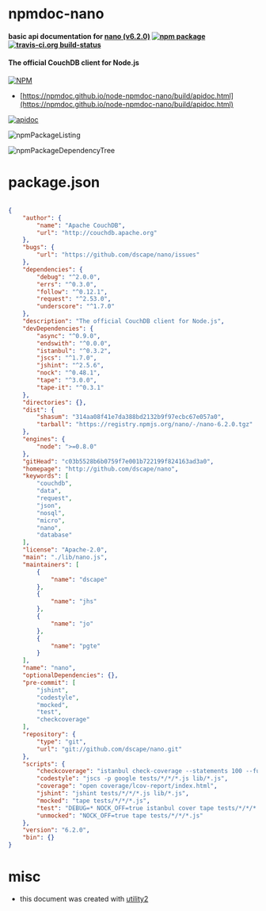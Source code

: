 # npmdoc-nano

#### basic api documentation for  [nano (v6.2.0)](http://github.com/dscape/nano)  [![npm package](https://img.shields.io/npm/v/npmdoc-nano.svg?style=flat-square)](https://www.npmjs.org/package/npmdoc-nano) [![travis-ci.org build-status](https://api.travis-ci.org/npmdoc/node-npmdoc-nano.svg)](https://travis-ci.org/npmdoc/node-npmdoc-nano)

#### The official CouchDB client for Node.js

[![NPM](https://nodei.co/npm/nano.png?downloads=true&downloadRank=true&stars=true)](https://www.npmjs.com/package/nano)

- [https://npmdoc.github.io/node-npmdoc-nano/build/apidoc.html](https://npmdoc.github.io/node-npmdoc-nano/build/apidoc.html)

[![apidoc](https://npmdoc.github.io/node-npmdoc-nano/build/screenCapture.buildCi.browser.%252Ftmp%252Fbuild%252Fapidoc.html.png)](https://npmdoc.github.io/node-npmdoc-nano/build/apidoc.html)

![npmPackageListing](https://npmdoc.github.io/node-npmdoc-nano/build/screenCapture.npmPackageListing.svg)

![npmPackageDependencyTree](https://npmdoc.github.io/node-npmdoc-nano/build/screenCapture.npmPackageDependencyTree.svg)



# package.json

```json

{
    "author": {
        "name": "Apache CouchDB",
        "url": "http://couchdb.apache.org"
    },
    "bugs": {
        "url": "https://github.com/dscape/nano/issues"
    },
    "dependencies": {
        "debug": "^2.0.0",
        "errs": "^0.3.0",
        "follow": "^0.12.1",
        "request": "^2.53.0",
        "underscore": "^1.7.0"
    },
    "description": "The official CouchDB client for Node.js",
    "devDependencies": {
        "async": "^0.9.0",
        "endswith": "^0.0.0",
        "istanbul": "^0.3.2",
        "jscs": "^1.7.0",
        "jshint": "^2.5.6",
        "nock": "^0.48.1",
        "tape": "^3.0.0",
        "tape-it": "^0.3.1"
    },
    "directories": {},
    "dist": {
        "shasum": "314aa08f41e7da388bd2132b9f97ecbc67e057a0",
        "tarball": "https://registry.npmjs.org/nano/-/nano-6.2.0.tgz"
    },
    "engines": {
        "node": ">=0.8.0"
    },
    "gitHead": "c03b5528b6b0759f7e001b722199f824163ad3a0",
    "homepage": "http://github.com/dscape/nano",
    "keywords": [
        "couchdb",
        "data",
        "request",
        "json",
        "nosql",
        "micro",
        "nano",
        "database"
    ],
    "license": "Apache-2.0",
    "main": "./lib/nano.js",
    "maintainers": [
        {
            "name": "dscape"
        },
        {
            "name": "jhs"
        },
        {
            "name": "jo"
        },
        {
            "name": "pgte"
        }
    ],
    "name": "nano",
    "optionalDependencies": {},
    "pre-commit": [
        "jshint",
        "codestyle",
        "mocked",
        "test",
        "checkcoverage"
    ],
    "repository": {
        "type": "git",
        "url": "git://github.com/dscape/nano.git"
    },
    "scripts": {
        "checkcoverage": "istanbul check-coverage --statements 100 --functions 100 --lines 100 --branches 100",
        "codestyle": "jscs -p google tests/*/*/*.js lib/*.js",
        "coverage": "open coverage/lcov-report/index.html",
        "jshint": "jshint tests/*/*/*.js lib/*.js",
        "mocked": "tape tests/*/*/*.js",
        "test": "DEBUG=* NOCK_OFF=true istanbul cover tape tests/*/*/*.js",
        "unmocked": "NOCK_OFF=true tape tests/*/*/*.js"
    },
    "version": "6.2.0",
    "bin": {}
}
```



# misc
- this document was created with [utility2](https://github.com/kaizhu256/node-utility2)
